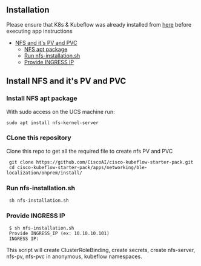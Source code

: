 ## Installation

Please ensure that K8s & Kubeflow was already installed from [here](./../../../../../install) 
before executing app instructions

- [NFS and it's PV and PVC](#nfs)
  * [NFS apt package](#nfs-apt-package)
  * [Run nfs-installation.sh](#run-nfs-installationsh)
  * [Provide INGRESS IP](#ingress-ip)
  
## <a id=nfs></a> Install NFS and it's PV and PVC

### <a id=nfs-apt-package></a> Install NFS apt package
With sudo access on the UCS machine run:

	sudo apt install nfs-kernel-server
### CLone this repository
Clone this repo to get all the required file to create nfs PV and PVC

     git clone https://github.com/CiscoAI/cisco-kubeflow-starter-pack.git
     cd cisco-kubeflow-starter-pack/apps/networking/ble-localization/onprem/install/

### <a id=run-nfs-installationsh></a> Run nfs-installation.sh 
     
     sh nfs-installation.sh

### <a id=ingress-ip></a> Provide INGRESS IP

	 $ sh nfs-installation.sh
	 Provide INGRESS_IP (ex: 10.10.10.101)
	 INGRESS IP:

This script will create ClusterRoleBinding, create secrets, create nfs-server, nfs-pv, nfs-pvc in anonymous, kubeflow namespaces.
